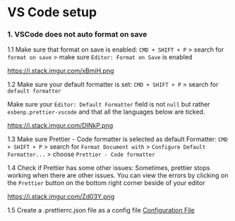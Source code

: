 # VS Code setup

### 1. VSCode does not auto format on save

1.1 Make sure that format on save is enabled: `CMD + SHIFT + P` > search for `format on save` > make sure  `Editor: Format on Save` is enabled

https://i.stack.imgur.com/xBmiH.png

1.2 Make sure your default formatter is set: `CMD + SHIFT + P` > search for `default formatter`

Make sure your `Editor: Default Formatter` field is not `null` but rather `esbenp.prettier-vscode` and that all the languages below are ticked.

https://i.stack.imgur.com/DINkP.png

1.3 Make sure Prettier - Code formatter is selected as default Formatter: `CMD + SHIFT + P` > search for `Format Document with` > `Configure Default Formatter...` > choose `Prettier - Code formatter`

1.4 Check if Prettier has some other issues: Sometimes, prettier stops working when there are other issues. You can view the errors by clicking on the `Prettier` button on the bottom right corner beside of your editor

https://i.stack.imgur.com/Zd03Y.png

1.5 Create a .prettierrc.json file as a config file [Configuration File](https://prettier.io/docs/en/configuration.html)